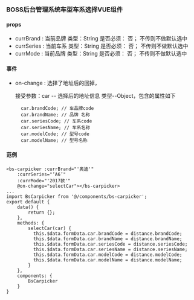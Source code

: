 ### BOSS后台管理系统车型车系选择VUE组件

#### props

- currBrand : 当前品牌 类型：String  是否必须： 否；  不传则不做默认选中
- currSeries : 当前车系 类型：String  是否必须： 否；  不传则不做默认选中
- currMode : 当前品牌 类型：String  是否必须： 否；  不传则不做默认选中

#### 事件

- on-change : 选择了地址后的回掉，

    接受参数：car -- 选择后的地址信息 类型--Object，包含的属性如下
    
    ~~~
      car.brandCode; // 车品牌code
      car.brandName; // 品牌 名称
      car.seriesCode; // 车系code
      car.seriesName; // 车系名称
      car.modelCode; // 型号code
      car.modelName; // 型号名称
    ~~~

#### 范例
~~~
<bs-carpicker :currBrand="'奥迪'"
    :currSeries="‘A6’"
    :currMode="'2017款'"
    @on-change="selectCar"></bs-carpicker>
...
import BsCarpicker from '@/components/bs-carpicker';
export default {
    data() {
        return {};
    },
    methods: {
        selectCar(car) {
          this.$data.formData.car.brandCode = distance.brandCode;
          this.$data.formData.car.brandName = distance.brandName;
          this.$data.formData.car.seriesCode = distance.seriesCode;
          this.$data.formData.car.seriesName = distance.seriesName;
          this.$data.formData.car.modelCode = distance.modelCode;
          this.$data.formData.car.modelName = distance.modelName;
        }
    },
    components: {
        BsCarpicker
    }
}

~~~